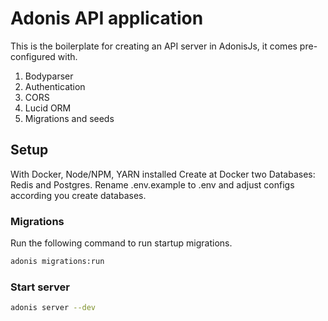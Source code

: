 # Adonis API application

This is the boilerplate for creating an API server in AdonisJs, it comes pre-configured with.

1. Bodyparser
2. Authentication
3. CORS
4. Lucid ORM
5. Migrations and seeds

## Setup

With Docker, Node/NPM, YARN installed
Create at Docker two Databases: Redis and Postgres.
Rename .env.example to .env and adjust configs according you create databases.

### Migrations
Run the following command to run startup migrations.
```bash
adonis migrations:run
```

### Start server
```bash
adonis server --dev 
``` 
